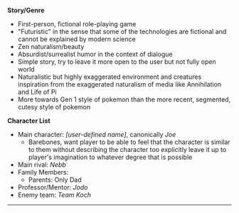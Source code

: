 **Story/Genre**
- First-person, fictional role-playing game
- "Futuristic" in the sense that some of the technologies are fictional and cannot be explained by modern science
- Zen naturalism/beauty
- Absurdist/surrealist humor in the context of dialogue
- Simple story, try to leave it more open to the user but not fully open world
- Naturalistic but highly exaggerated environment and creatures inspiration from the exaggerated naturalism of media like Annihilation and Life of Pi
- More towards Gen 1 style of pokemon than the more recent, segmented, cutesy style of pokemon

**Character List**
- Main character: *[user-defined name]*, canonically *Joe*
    - Barebones, want player to be able to feel that the character is similar to them without describing the character too explicitly leave it up to player's imagination to whatever degree that is possible
- Main rival: *Nebb*
- Family Members:
    - Parents: Only Dad
- Professor/Mentor: *Jodo*
- Enemy team: *Team Koch*
***
